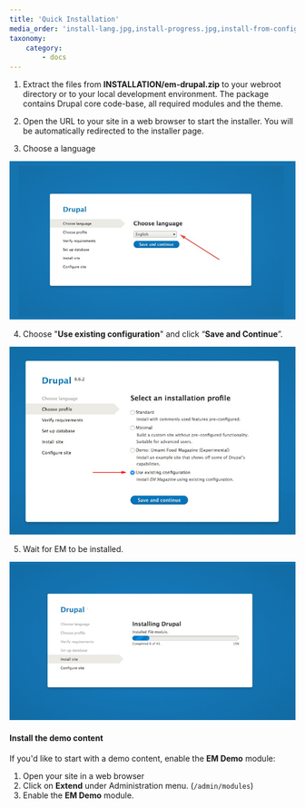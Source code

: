 ```yaml
---
title: 'Quick Installation'
media_order: 'install-lang.jpg,install-progress.jpg,install-from-config.jpg'
taxonomy:
    category:
        - docs
---
```


1. Extract the files from **INSTALLATION/em-drupal.zip** to your webroot directory or to your local development environment. The package contains Drupal core code-base, all required modules and the theme.

2. Open the URL to your site in a web browser to start the installer. You will be automatically redirected to the installer page.

3. Choose a language

![](install-lang.jpg)

4. Choose "**Use existing configuration**" and click “**Save and Continue**”.

![](install-from-config.jpg)

5. Wait for EM to be installed.

![](install-progress.jpg)

#### Install the demo content

If you'd like to start with a demo content, enable the **EM Demo** module:

1. Open your site in a web browser
2. Click on **Extend** under Administration menu. (`/admin/modules`)
3. Enable the **EM Demo** module.
